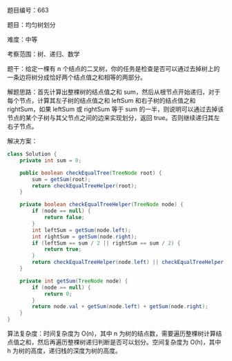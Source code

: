 题目编号：663

题目：均匀树划分

难度：中等

考察范围：树、递归、数学

题干：给定一棵有 n 个结点的二叉树，你的任务是检查是否可以通过去掉树上的一条边将树分成恰好两个结点值之和相等的两部分。

解题思路：首先计算出整棵树的结点值之和 sum，然后从根节点开始递归，对于每个节点，计算其左子树的结点值之和 leftSum 和右子树的结点值之和 rightSum，如果 leftSum 或 rightSum 等于 sum 的一半，则说明可以通过去掉该节点的某个子树与其父节点之间的边来实现划分，返回 true。否则继续递归其左右子节点。

解决方案：

```java
class Solution {
    private int sum = 0;

    public boolean checkEqualTree(TreeNode root) {
        sum = getSum(root);
        return checkEqualTreeHelper(root);
    }

    private boolean checkEqualTreeHelper(TreeNode node) {
        if (node == null) {
            return false;
        }
        int leftSum = getSum(node.left);
        int rightSum = getSum(node.right);
        if (leftSum == sum / 2 || rightSum == sum / 2) {
            return true;
        }
        return checkEqualTreeHelper(node.left) || checkEqualTreeHelper(node.right);
    }

    private int getSum(TreeNode node) {
        if (node == null) {
            return 0;
        }
        return node.val + getSum(node.left) + getSum(node.right);
    }
}
```

算法复杂度：时间复杂度为 O(n)，其中 n 为树的结点数，需要遍历整棵树计算结点值之和，然后再遍历整棵树递归判断是否可以划分。空间复杂度为 O(h)，其中 h 为树的高度，递归栈的深度为树的高度。